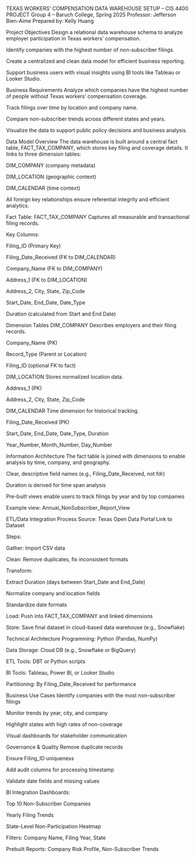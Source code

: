 TEXAS WORKERS’ COMPENSATION DATA WAREHOUSE SETUP – CIS 4400 PROJECT
Group 4 – Baruch College, Spring 2025
Professor: Jefferson Bien-Aime
Prepared by: Kelly Huang

Project Objectives
Design a relational data warehouse schema to analyze employer participation in Texas workers’ compensation.

Identify companies with the highest number of non-subscriber filings.

Create a centralized and clean data model for efficient business reporting.

Support business users with visual insights using BI tools like Tableau or Looker Studio.

Business Requirements
Analyze which companies have the highest number of people without Texas workers’ compensation coverage.

Track filings over time by location and company name.

Compare non-subscriber trends across different states and years.

Visualize the data to support public policy decisions and business analysis.

Data Model Overview
The data warehouse is built around a central fact table, FACT_TAX_COMPANY, which stores key filing and coverage details. It links to three dimension tables:

DIM_COMPANY (company metadata)

DIM_LOCATION (geographic context)

DIM_CALENDAR (time context)

All foreign key relationships ensure referential integrity and efficient analytics.

Fact Table: FACT_TAX_COMPANY
Captures all measurable and transactional filing records.

Key Columns:

Filing_ID (Primary Key)

Filing_Date_Received (FK to DIM_CALENDAR)

Company_Name (FK to DIM_COMPANY)

Address_1 (FK to DIM_LOCATION)

Address_2, City, State, Zip_Code

Start_Date, End_Date, Date_Type

Duration (calculated from Start and End Date)

Dimension Tables
DIM_COMPANY
Describes employers and their filing records.

Company_Name (PK)

Record_Type (Parent or Location)

Filing_ID (optional FK to fact)

DIM_LOCATION
Stores normalized location data.

Address_1 (PK)

Address_2, City, State, Zip_Code

DIM_CALENDAR
Time dimension for historical tracking.

Filing_Date_Received (PK)

Start_Date, End_Date, Date_Type, Duration

Year_Number, Month_Number, Day_Number

Information Architecture
The fact table is joined with dimensions to enable analysis by time, company, and geography.

Clear, descriptive field names (e.g., Filing_Date_Received, not fdr)

Duration is derived for time span analysis

Pre-built views enable users to track filings by year and by top companies

Example view: Annual_NonSubscriber_Report_View

ETL/Data Integration Process
Source: Texas Open Data Portal
Link to Dataset

Steps:

Gather: Import CSV data

Clean: Remove duplicates, fix inconsistent formats

Transform:

Extract Duration (days between Start_Date and End_Date)

Normalize company and location fields

Standardize date formats

Load: Push into FACT_TAX_COMPANY and linked dimensions

Store: Save final dataset in cloud-based data warehouse (e.g., Snowflake)

Technical Architecture
Programming: Python (Pandas, NumPy)

Data Storage: Cloud DB (e.g., Snowflake or BigQuery)

ETL Tools: DBT or Python scripts

BI Tools: Tableau, Power BI, or Looker Studio

Partitioning: By Filing_Date_Received for performance

Business Use Cases
Identify companies with the most non-subscriber filings

Monitor trends by year, city, and company

Highlight states with high rates of non-coverage

Visual dashboards for stakeholder communication

Governance & Quality
Remove duplicate records

Ensure Filing_ID uniqueness

Add audit columns for processing timestamp

Validate date fields and missing values

BI Integration
Dashboards:

Top 10 Non-Subscriber Companies

Yearly Filing Trends

State-Level Non-Participation Heatmap

Filters: Company Name, Filing Year, State

Prebuilt Reports: Company Risk Profile, Non-Subscriber Trends

